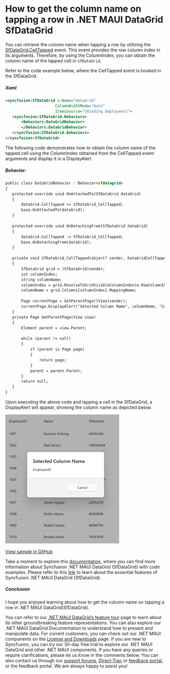# How to get the column name on tapping a row in .NET MAUI DataGrid SfDataGrid
You can retrieve the column name when tapping a row by utilizing the [SfDataGrid.CellTapped](https://help.syncfusion.com/cr/maui/Syncfusion.Maui.DataGrid.SfDataGrid.html#Syncfusion_Maui_DataGrid_SfDataGrid_CellTapped) event. This event provides the row column index in its arguments. Therefore, by using the ColumnIndex, you can obtain the column name of the tapped cell in `SfDataGrid`.

Refer to the code example below, where the CellTapped event is hooked in the SfDataGrid.

##### Xaml
 ```XML
<syncfusion:SfDataGrid x:Name="dataGrid"
                       ColumnWidthMode="Auto"
                       ItemsSource="{Binding Employees}">
    <syncfusion:SfDataGrid.Behaviors>
        <Behaviors:DataGridBehavior>
        </Behaviors:DataGridBehavior>
    </syncfusion:SfDataGrid.Behaviors>
</syncfusion:SfDataGrid>
 ```
 

The following code demonstrates how to obtain the column name of the tapped cell using the ColumnIndex obtained from the CellTapped event arguments and display it in a DisplayAlert.

##### Behavior:
 ```XML
public class DataGridBehavior : Behavior<sfdatagrid>
{
    protected override void OnAttachedTo(SfDataGrid dataGrid)
    {
        dataGrid.CellTapped += SfDataGrid_CellTapped;
        base.OnAttachedTo(dataGrid);
    }

    protected override void OnDetachingFrom(SfDataGrid dataGrid)
    {
        dataGrid.CellTapped -= SfDataGrid_CellTapped;
        base.OnDetachingFrom(dataGrid);
    }

    private void SfDataGrid_CellTapped(object? sender, DataGridCellTappedEventArgs e)
    {
        SfDataGrid grid = (SfDataGrid)sender;     
        int columnIndex;
        string columnName;
        columnIndex = grid.ResolveToGridVisibleColumnIndex(e.RowColumnIndex.ColumnIndex);
        columnName = grid.Columns[columnIndex].MappingName;

        Page currentPage = GetParentPage((View)sender);
        currentPage.DisplayAlert("Setected Column Name", columnName, "Cancel");
    }
    private Page GetParentPage(View view)
    {
        Element parent = view.Parent;

        while (parent != null)
        {
            if (parent is Page page)
            {
                return page;
            }
            parent = parent.Parent;
        }
        return null;
    }
}
 ```
 

Upon executing the above code and tapping a cell in the SfDataGrid, a DisplayAlert will appear, showing the column name as depicted below.

<img src="columnName.jpg" width="360"> 

[View sample in GitHub](https://github.com/SyncfusionExamples/How-to-get-the-column-name-on-tapping-a-row-in-.NET-MAUI-DataGrid-SfDataGrid)

Take a moment to explore this [documentation](https://help.syncfusion.com/maui/datagrid/overview), where you can find more information about Syncfusion .NET MAUI DataGrid (SfDataGrid) with code examples. Please refer to this [link](https://www.syncfusion.com/maui-controls/maui-datagrid) to learn about the essential features of Syncfusion .NET MAUI DataGrid (SfDataGrid).

##### Conclusion

I hope you enjoyed learning about how to get the column name on tapping a row in .NET MAUI DataGrid(SfDataGrid).

You can refer to our [.NET MAUI DataGrid’s feature tour](https://www.syncfusion.com/maui-controls/maui-datagrid) page to learn about its other groundbreaking feature representations. You can also explore our .NET MAUI DataGrid Documentation to understand how to present and manipulate data. For current customers, you can check out our .NET MAUI components on the [License and Downloads](https://www.syncfusion.com/account/downloads) page. If you are new to Syncfusion, you can try our 30-day free trial to explore our .NET MAUI DataGrid and other .NET MAUI components. If you have any queries or require clarifications, please let us know in the comments below. You can also contact us through our [support forums](https://www.syncfusion.com/forums), [Direct-Trac](https://support.syncfusion.com/account/login?ReturnUrl=%2Faccount%2Fconnect%2Fauthorize%2Fcallback%3Fclient_id%3Dc54e52f3eb3cde0c3f20474f1bc179ed%26redirect_uri%3Dhttps%253A%252F%252Fsupport.syncfusion.com%252Fagent%252Flogincallback%26response_type%3Dcode%26scope%3Dopenid%2520profile%2520agent.api%2520integration.api%2520offline_access%2520kb.api%26state%3D8db41f98953a4d9ba40407b150ad4cf2%26code_challenge%3DvwHoT64z2h21eP_A9g7JWtr3vp3iPrvSjfh5hN5C7IE%26code_challenge_method%3DS256%26response_mode%3Dquery) or [feedback portal](https://www.syncfusion.com/feedback/maui?control=sfdatagrid), or the feedback portal. We are always happy to assist you!




